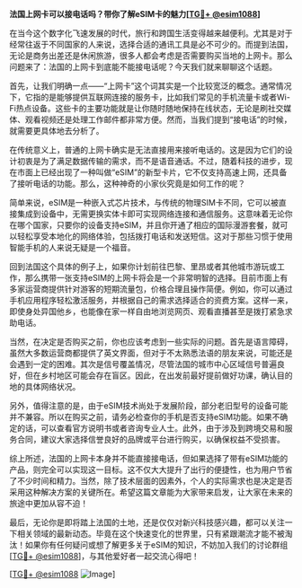 **法国上网卡可以接电话吗？带你了解eSIM卡的魅力[[TG💪+ @esim1088](https://t.me/s/esim1088)]**

在当今这个数字化飞速发展的时代，旅行和跨国生活变得越来越便利。尤其是对于经常往返于不同国家的人来说，选择合适的通讯工具是必不可少的。而提到法国，无论是商务出差还是休闲旅游，很多人都会考虑是否需要购买当地的上网卡。那么问题来了：法国的上网卡到底能不能接电话呢？今天我们就来聊聊这个话题。

首先，让我们明确一点——“上网卡”这个词其实是一个比较宽泛的概念。通常情况下，它指的是能够提供互联网连接的服务卡，比如我们常见的手机流量卡或者Wi-Fi热点设备。这些卡的主要功能就是让你随时随地保持在线状态，无论是刷社交媒体、观看视频还是处理工作邮件都非常方便。然而，当我们提到“接电话”的时候，就需要更具体地去分析了。

在传统意义上，普通的上网卡确实是无法直接用来接听电话的。这是因为它们的设计初衷是为了满足数据传输的需求，而不是语音通话。不过，随着科技的进步，现在市面上已经出现了一种叫做“eSIM”的新型卡片，它不仅支持高速上网，还具备了接听电话的功能。那么，这种神奇的小家伙究竟是如何工作的呢？

简单来说，eSIM是一种嵌入式芯片技术，与传统的物理SIM卡不同，它可以被直接集成到设备中，无需更换实体卡即可实现网络连接和通信服务。这意味着无论你在哪个国家，只要你的设备支持eSIM，并且你开通了相应的国际漫游套餐，就可以轻松享受本地化的网络体验，包括拨打电话和发送短信。这对于那些习惯于使用智能手机的人来说无疑是一个福音。

回到法国这个具体的例子上，如果你计划前往巴黎、里昂或者其他城市游玩或工作，那么携带一张支持eSIM的上网卡将会是一个非常明智的选择。目前市面上有多家运营商提供针对游客的短期流量包，价格合理且操作简便。例如，你可以通过手机应用程序轻松激活服务，并根据自己的需求选择适合的资费方案。这样一来，即使身处异国他乡，也能像在家一样自由地浏览网页、观看直播甚至是拨打紧急求助电话。

当然，在决定是否购买之前，你也应该考虑到一些实际的问题。首先是语言障碍，虽然大多数运营商都提供了英文界面，但对于不太熟悉法语的朋友来说，可能还是会遇到一定的困难。其次是信号覆盖情况，尽管法国的城市中心区域信号普遍良好，但在乡村地区可能会存在盲区。因此，在出发前最好提前做好功课，确认目的地的具体网络状况。

另外，值得注意的是，由于eSIM技术尚处于发展阶段，部分老旧型号的设备可能并不兼容。所以在购买之前，请务必检查你的手机是否支持eSIM功能。如果不确定的话，可以查看官方说明书或者咨询专业人士。此外，由于涉及到跨境交易和服务合同，建议大家选择信誉良好的品牌或平台进行购买，以确保权益不受损害。

综上所述，法国的上网卡本身并不能直接接电话，但如果选择了带有eSIM功能的产品，则完全可以实现这一目标。这不仅大大提升了出行的便捷性，也为用户节省了不少时间和精力。当然，除了技术层面的因素外，个人的实际需求也是决定是否采用这种解决方案的关键所在。希望这篇文章能为大家带来启发，让大家在未来的旅途中更加从容不迫！

最后，无论你是即将踏上法国的土地，还是仅仅对新兴科技感兴趣，都可以关注一下相关领域的最新动态。毕竟在这个快速变化的世界里，只有紧跟潮流才能不被淘汰！如果你有任何疑问或想了解更多关于eSIM的知识，不妨加入我们的讨论群组[[TG💪+ @esim1088](https://t.me/s/esim1088)]，与其他爱好者一起交流心得吧！

[[TG💪+ @esim1088](https://t.me/s/esim1088) ![Image](https://i.postimg.cc/4NQfJmqS/Snipaste-2025-05-13-00-14-12.png)]